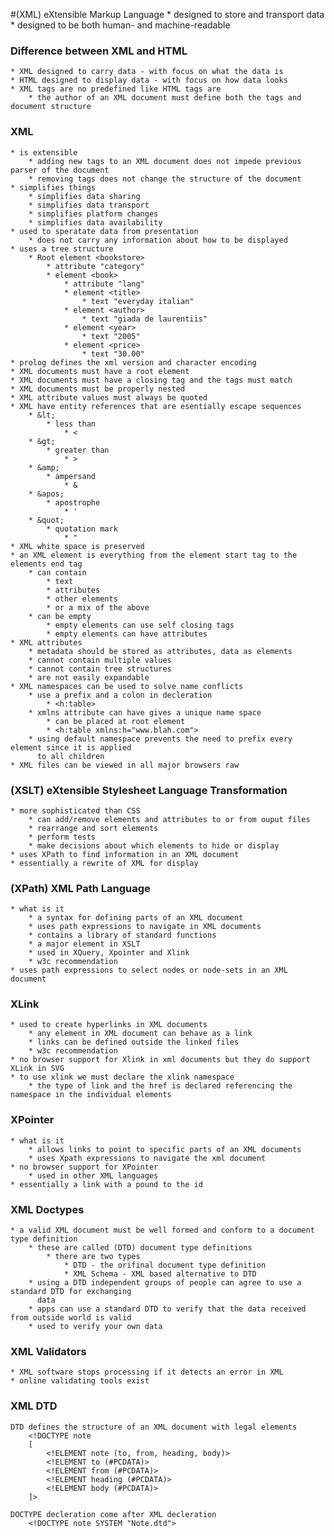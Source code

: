 #(XML) eXtensible Markup Language
	* designed to store and transport data
	* designed to be both human- and machine-readable

### Difference between XML and HTML 
	* XML designed to carry data - with focus on what the data is 
	* HTML designed to display data - with focus on how data looks
	* XML tags are no predefined like HTML tags are
		* the author of an XML document must define both the tags and document structure 

### XML 
	* is extensible 
		* adding new tags to an XML document does not impede previous parser of the document 
		* removing tags does not change the structure of the document 
	* simplifies things 
		* simplifies data sharing 
		* simplifies data transport 
		* simplifies platform changes
		* simplifies data availability 
	* used to speratate data from presentation 
		* does not carry any information about how to be displayed 
	* uses a tree structure 
		* Root element <bookstore>
			* attribute "category"
			* element <book>
				* attribute "lang"
				* element <title>
					* text "everyday italian"
				* element <author>
					* text "giada de laurentiis"
				* element <year>
					* text "2005"
				* element <price>
					* text "30.00"
	* prolog defines the xml version and character encoding 
	* XML documents must have a root element 
	* XML documents must have a closing tag and the tags must match 
	* XML documents must be properly nested
	* XML attribute values must always be quoted 
	* XML have entity references that are esentially escape sequences 
		* &lt; 
			* less than 
				* < 
		* &gt;
			* greater than 
				* > 
		* &amp; 
			* ampersand
				* & 
		* &apos; 
			* apostrophe 
				* '
		* &quot;
			* quotation mark
				* "
	* XML white space is preserved 
	* an XML element is everything from the element start tag to the elements end tag 
		* can contain 
			* text 
			* attributes
			* other elements 
			* or a mix of the above
		* can be empty 
			* empty elements can use self closing tags
			* empty elements can have attributes 
	* XML attributes 
		* metadata should be stored as attributes, data as elements
		* cannot contain multiple values 
		* cannot contain tree structures 
		* are not easily expandable 
	* XML namespaces can be used to solve name conflicts 
		* use a prefix and a colon in decleration 
			* <h:table>
		* xmlns attribute can have gives a unique name space
			* can be placed at root element 
			* <h:table xmlns:h="www.blah.com">
		* using default namespace prevents the need to prefix every element since it is applied   
		  to all children 
	* XML files can be viewed in all major browsers raw

### (XSLT) eXtensible Stylesheet Language Transformation 
	* more sophisticated than CSS 
		* can add/remove elements and attributes to or from ouput files 
		* rearrange and sort elements
		* perform tests 
		* make decisions about which elements to hide or display 
	* uses XPath to find information in an XML document 
	* essentially a rewrite of XML for display

### (XPath) XML Path Language 
	* what is it 
		* a syntax for defining parts of an XML document 
		* uses path expressions to navigate in XML documents 
		* contains a library of standard functions 
		* a major element in XSLT 
		* used in XQuery, Xpointer and Xlink
		* w3c recommendation 
	* uses path expressions to select nodes or node-sets in an XML document 

### XLink 
	* used to create hyperlinks in XML documents 
		* any element in XML document can behave as a link
		* links can be defined outside the linked files 
		* w3c recommendation 
	* no browser support for Xlink in xml documents but they do support XLink in SVG
	* to use xlink we must declare the xlink namespace 
		* the type of link and the href is declared referencing the namespace in the individual elements 

### XPointer 
	* what is it
		* allows links to point to specific parts of an XML documents
		* uses Xpath expressions to navigate the xml document 
	* no browser support for XPointer 
		* used in other XML languages 
	* essentially a link with a pound to the id

### XML Doctypes 
	* a valid XML document must be well formed and conform to a document type definition 
		* these are called (DTD) document type definitions 
			* there are two types 
				* DTD - the orifinal document type definition 
				* XML Schema - XML based alternative to DTD
		* using a DTD independent groups of people can agree to use a standard DTD for exchanging
		  data
		* apps can use a standard DTD to verify that the data received from outside world is valid
		* used to verify your own data 

### XML Validators 
	* XML software stops processing if it detects an error in XML
	* online validating tools exist

### XML DTD 
	DTD defines the structure of an XML document with legal elements 
		<!DOCTYPE note
		[
			<!ELEMENT note (to, from, heading, body)>
			<!ELEMENT to (#PCDATA)>
			<!ELEMENT from (#PCDATA)>
			<!ELEMENT heading (#PCDATA)>
			<!ELEMENT body (#PCDATA)>
		]>

	DOCTYPE decleration come after XML decleration
		<!DOCTYPE note SYSTEM "Note.dtd">
















